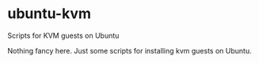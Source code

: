 # ubuntu-kvm
Scripts for KVM guests on Ubuntu

Nothing fancy here. Just some scripts for installing kvm guests on Ubuntu.
